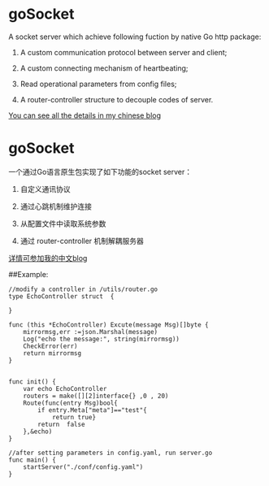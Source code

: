 # goSocket
A socket server which achieve following fuction by native Go http package:

  1. A custom communication protocol between server and client;
  
  2. A custom connecting mechanism of heartbeating;
  
  3. Read operational parameters from config files;
  
  4. A router-controller structure to decouple codes of server.
  
  
[You can see all the details in my chinese blog](http://blog.csdn.net/ahlxt123/article/details/47320161 "You can see all the details in my chinese blog")
  

# goSocket
一个通过Go语言原生包实现了如下功能的socket server：

 1. 自定义通讯协议
 
 2. 通过心跳机制维护连接
 
 3. 从配置文件中读取系统参数
 
 4. 通过 router-controller 机制解耦服务器
 
 
[详情可参加我的中文blog](http://blog.csdn.net/ahlxt123/article/details/47320161 "You can see all the details in my chinese blog")

##Example: 
```
//modify a controller in /utils/router.go
type EchoController struct  {

}

func (this *EchoController) Excute(message Msg)[]byte {
	mirrormsg,err :=json.Marshal(message)
	Log("echo the message:", string(mirrormsg))
	CheckError(err)
	return mirrormsg
}


func init() {
	var echo EchoController
	routers = make([][2]interface{} ,0 , 20)
	Route(func(entry Msg)bool{
		if entry.Meta["meta"]=="test"{
			return true}
		return  false
	},&echo)
}

//after setting parameters in config.yaml, run server.go
func main() {
	startServer("./conf/config.yaml")
}

```
